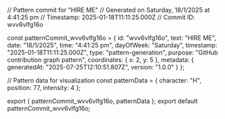 // Pattern commit for "HIRE ME"
// Generated on Saturday, 18/1/2025 at 4:41:25 pm
// Timestamp: 2025-01-18T11:11:25.000Z
// Commit ID: wvv6vlfg16o

const patternCommit_wvv6vlfg16o = {
  id: "wvv6vlfg16o",
  text: "HIRE ME",
  date: "18/1/2025",
  time: "4:41:25 pm",
  dayOfWeek: "Saturday",
  timestamp: "2025-01-18T11:11:25.000Z",
  type: "pattern-generation",
  purpose: "GitHub contribution graph pattern",
  coordinates: {
    x: 2,
    y: 5
  },
  metadata: {
    generatedAt: "2025-07-25T12:10:51.807Z",
    version: "1.0.0"
  }
};

// Pattern data for visualization
const patternData = {
  character: "H",
  position: 77,
  intensity: 4
};

export { patternCommit_wvv6vlfg16o, patternData };
export default patternCommit_wvv6vlfg16o;

